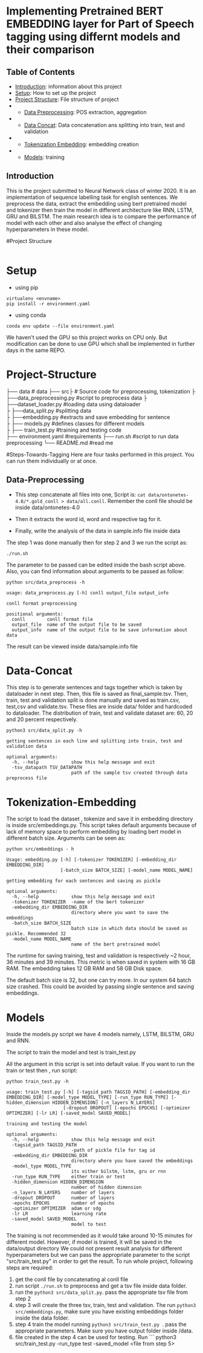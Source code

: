 # Implementing Pretrained BERT EMBEDDING layer for Part of Speech tagging using differnt models and their comparison


## Table of Contents

- [Introduction](#Introduction): information about this project
- [Setup](#Setup): How to set up the project
- [Project Structure](#Project-Structure): File structure of project
- - [Data Preprocessing](#Data-Preprocessing): POS extraction, aggregation
- - [Data Concat](#Data-Concat): Data concatenation ans splitting into train, test and validation
- - [Tokenization Embedding](#Tokenization-Embedding): embedding creation
- - [Models](#Models): training

## Introduction

This is the project submitted to Neural Network class of winter 2020. It is an implementation of sequence labelling task for english sentences. We preprocess the data, extract the embedding using bert pretrained model and tokenizer then train the model in different architecture like RNN, LSTM, GRU and BILSTM. The main research idea is to compare the performance of model with each other and also analyse the effect of changing hyperparameters in these model.

#Project Structure

```
```


# Setup

- using pip

```
virtualenv <envname>
pip install -r environment.yaml
```

- using conda

```
conda env update --file environment.yaml
```

We haven't used the GPU so this project works on CPU only. But modification can be done to use GPU which shall be implemented in further days in the same REPO.


# Project-Structure

├── data                   # data
├── src├                 # Source code for preprocessing, tokenization
├      ├──data_preprocessing.py #script to preprocess data
├      ├──dataset_loader.py   #loading data using dataloader       
├      ├──data_split.py    #splitting data       
├      ├──embedding.py     #extracts and save embedding for sentence       
├      ├── models.py    #defines classes for different models     
├      ├── train_test.py  #training and testing code                         
├── environment.yaml                   #requirements
├── run.sh                 #script to run data preprocessing
└── README.md              #read me

#Steps-Towards-Tagging
Here are four tasks performed in this project. You can run them individually or at once. 


## Data-Preprocessing

- This step concatenate all files into one,
Script is: `cat data/ontonetes-4.0/*.gold_conll > data/all.conll`. Remember the conll file should be inside data/ontonetes-4.0

- Then it extracts the word id, word and respective tag for it.
- Finally, write the analysis of the data in sample.info file inside data

The step 1 was done manually then for step 2 and 3 we run the script as:

```
./run.sh
```

The parameter to be passed can be edited inside the bash script above. Also, you can find information about arguments to be passed as follow:

```
python src/data_preprocess -h

```

```
usage: data_preprocess.py [-h] conll output_file output_info

conll format preprocessing

positional arguments:
  conll        conll format file
  output_file  name of the output file to be saved
  output_info  name of the output file to be save information about data

```

The result can be viewed inside data/sample.info file


# Data-Concat

This step is to generate sentences and tags together which is taken by dataloader in next step. Then, this file is saved as final_sample.tsv. Then, train, test and validation split is done manually and saved as train.csv, test,csv and validate.tsv. These files are inside data/ folder and hardcoded to dataloader. The distribution of train, test and validate dataset are: 60, 20 and 20 percent respectively.


```
python3 src/data_split.py -h
```


```
getting sentences in each line and splitting into train, test and validation data

optional arguments:
  -h, --help            show this help message and exit
  -tsv_datapath TSV_DATAPATH
                        path of the sample tsv created through data preprocess file
```



# Tokenization-Embedding
The script to load the dataset , tokenize and save it in embedding directory is inside src/embeddings.py. This script takes default arguments because of lack of memory space to perform embedding by loading bert model in different batch size. Arguments can be seen as:


```
python src/embeddings - h

```

```
Usage: embedding.py [-h] [-tokenizer TOKENIZER] [-embedding_dir EMBEDDING_DIR]
                    [-batch_size BATCH_SIZE] [-model_name MODEL_NAME]

getting embedding for each sentences and saving as pickle

optional arguments:
  -h, --help            show this help message and exit
  -tokenizer TOKENIZER  -name of the bert tokenizer
  -embedding_dir EMBEDDING_DIR
                        directory where you want to save the embeddings
  -batch_size BATCH_SIZE
                        batch size in which data should be saved as pickle. Recommended 32
  -model_name MODEL_NAME
                        name of the bert pretrained model
```

The runtime for saving training, test and validation is respectively ~2 hour, 36 minutes and 39 minutes. This metric is when saved in system with 16 GB RAM. The embedding takes 12 GB RAM and 58 GB Disk space.

The default batch size is 32, but one can try more. In our system 64 batch size crashed. This could be avoided by passing single sentence and saving embeddings. 




# Models

Inside the models.py script we have 4 models namely, LSTM, BILSTM, GRU and RNN.

The script to train the model and test is train_test.py

All the argument in this script is set into default value. If you want to run the train or test then , run script:


```
python train_test.py -h

```

```
usage: train_test.py [-h] [-tagsid_path TAGSID_PATH] [-embedding_dir EMBEDDING_DIR] [-model_type MODEL_TYPE] [-run_type RUN_TYPE] [-hidden_dimension HIDDEN_DIMENSION] [-n_layers N_LAYERS]
                     [-dropout DROPOUT] [-epochs EPOCHS] [-optimizer OPTIMIZER] [-lr LR] [-saved_model SAVED_MODEL]

training and testing the model

optional arguments:
  -h, --help            show this help message and exit
  -tagsid_path TAGSID_PATH
                        -path of pickle file for tag id
  -embedding_dir EMBEDDING_DIR
                        directory where you have saved the embeddings
  -model_type MODEL_TYPE
                        its either bilstm, lstm, gru or rnn
  -run_type RUN_TYPE    either train or test
  -hidden_dimension HIDDEN_DIMENSION
                        number of hidden dimension
  -n_layers N_LAYERS    number of layers
  -dropout DROPOUT      number of layers
  -epochs EPOCHS        number of epochs
  -optimizer OPTIMIZER  adam or sdg
  -lr LR                learning rate
  -saved_model SAVED_MODEL
                        model to test
```

The training is not recommended as it would take around 10-15 minutes for different model. However, if model is trained, it will be saved in the data/output directory
We could not present result analysis for different hyperparameters but we can pass the appropriate parameter to the script "src/train_test.py" in order to get the result. 
To run whole project, following steps are required:

1. get the conll file by concatenating al conll file
2. run script ```./run.sh``` to preprocess and get a tsv file inside data folder.
3. run the ``` python3 src/data_split.py ```. pass the appropriate tsv file from step 2
4. step 3 will create the three tsv, train, test and validation. The run ```python3 src/embeddings.py```, make sure you have existing embeddings folder inside the data folder.
5. step 4 train the model running ```python3 src/train_test.py ```. pass the appropriate parameters. Make sure you have output folder inside /data.
6. file created in the step 4 can be used for testing. Run ``` python3 src/train_test.py -run_type test -saved_model <file from step 5>

